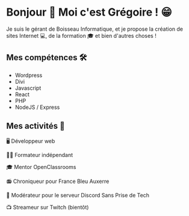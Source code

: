 <h1>Bonjour 👋 Moi c'est Grégoire ! 😁</h1>

<p>
    Je suis le gérant de Boisseau Informatique, et je propose la création de sites Internet 💻, de la formation 🎓 et bien d'autres choses !
</p>

<h2>Mes compétences 🛠️</h2>
<ul>
    <li>Wordpress</li>
    <li>Divi</li>
    <li>Javascript</li>
    <li>React</li>
    <li>PHP</li>
    <li>NodeJS / Express</li>
</ul>

<h2>Mes activités 🏃</h2>
<p>🖥️ Développeur web</p>
<p>🧑‍🏫 Formateur indépendant</p>
<p>🎓 Mentor OpenClassrooms</p>
<p>📻 Chroniqueur pour France Bleu Auxerre</p>
<p>👮 Modérateur pour le serveur Discord Sans Prise de Tech</p>
<p>📺 Streameur sur Twitch (bientôt)</p>

<!--
**BoisseauInformatique/BoisseauInformatique** is a ✨ _special_ ✨ repository because its `README.md` (this file) appears on your GitHub profile.

Here are some ideas to get you started:

- 🔭 I’m currently working on ...
- 🌱 I’m currently learning ...
- 👯 I’m looking to collaborate on ...
- 🤔 I’m looking for help with ...
- 💬 Ask me about ...
- 📫 How to reach me: ...
- 😄 Pronouns: ...
- ⚡ Fun fact: ...
-->
